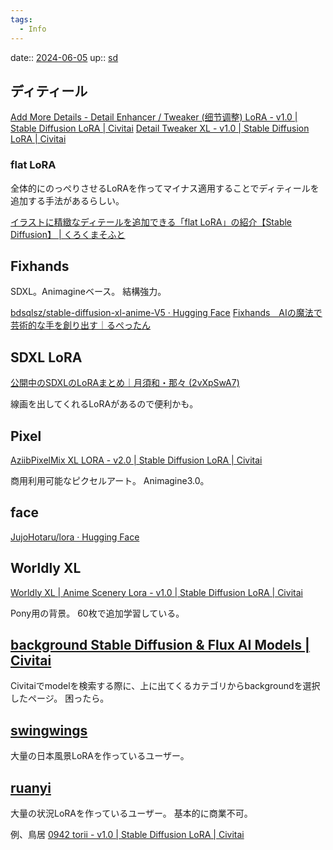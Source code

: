 ```yaml
---
tags:
  - Info
---
```


date:: [2024-06-05](/Daily_Note/2024-06-05.md)
up:: [sd](../Bar/Stable%20Diffusion.md)

## ディティール
[Add More Details - Detail Enhancer / Tweaker (细节调整) LoRA - v1.0 | Stable Diffusion LoRA | Civitai](https://civitai.com/models/82098/add-more-details-detail-enhancer-tweaker-lora)
[Detail Tweaker XL - v1.0 | Stable Diffusion LoRA | Civitai](https://civitai.com/models/122359/detail-tweaker-xl)

### flat LoRA
全体的にのっぺりさせるLoRAを作ってマイナス適用することでディティールを追加する手法があるらしい。

[イラストに精緻なディテールを追加できる「flat LoRA」の紹介【Stable Diffusion】 | くろくまそふと](https://kurokumasoft.com/2023/05/02/flat-lora/)

## Fixhands
SDXL。Animagineベース。
結構強力。

[bdsqlsz/stable-diffusion-xl-anime-V5 · Hugging Face](https://huggingface.co/bdsqlsz/stable-diffusion-xl-anime-V5)
[Fixhands　AIの魔法で芸術的な手を創り出す｜るぺったん](https://note.com/rupettan/n/n2ec23a56b723)


## SDXL LoRA
[公開中のSDXLのLoRAまとめ｜月須和・那々 (2vXpSwA7)](https://note.com/2vxpswa7/n/n046c3e928f1e)

線画を出してくれるLoRAがあるので便利かも。


## Pixel
[AziibPixelMix XL LORA - v2.0 | Stable Diffusion LoRA | Civitai](https://civitai.com/models/449085)

商用利用可能なピクセルアート。
Animagine3.0。

## face
[JujoHotaru/lora · Hugging Face](https://huggingface.co/JujoHotaru/lora)

## Worldly XL
[Worldly XL | Anime Scenery Lora - v1.0 | Stable Diffusion LoRA | Civitai](https://civitai.com/models/376395/worldly-xl-or-anime-scenery-lora)

Pony用の背景。
60枚で追加学習している。

## [background Stable Diffusion & Flux AI Models | Civitai](https://civitai.com/tag/background)
Civitaiでmodelを検索する際に、上に出てくるカテゴリからbackgroundを選択したページ。
困ったら。

## [swingwings](https://civitai.com/user/swingwings)
大量の日本風景LoRAを作っているユーザー。

## [ruanyi](https://civitai.com/user/ruanyi)
大量の状況LoRAを作っているユーザー。
基本的に商業不可。

例、鳥居
[0942 torii - v1.0 | Stable Diffusion LoRA | Civitai](https://civitai.com/models/720146/0942-torii?modelVersionId=805264)